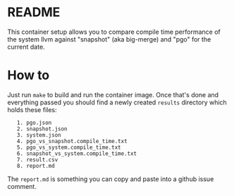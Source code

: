 # README

This container setup allows you to compare compile time performance of the
system llvm against "snapshot" (aka big-merge) and "pgo" for the current date.

# How to

Just run `make` to build and run the container image. Once that's done and
everything passed you should find a newly created `results` directory which
holds these files:

```
   1. pgo.json
   2. snapshot.json
   3. system.json
   4. pgo_vs_snapshot.compile_time.txt
   5. pgo_vs_system.compile_time.txt
   6. snapshot_vs_system.compile_time.txt
   7. result.csv
   8. report.md
```

The `report.md` is something you can copy and paste into a github issue comment.
